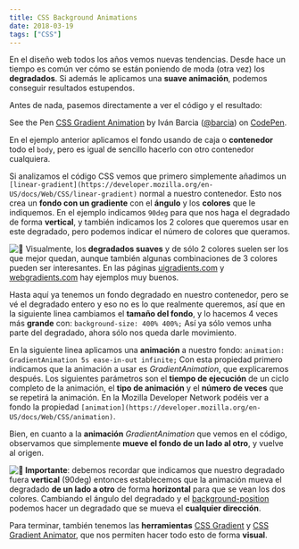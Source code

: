 ```yaml
---
title: CSS Background Animations
date: 2018-03-19
tags: ["CSS"]
---
```


En el diseño web todos los años vemos nuevas tendencias. Desde hace un tiempo es común ver cómo se están poniendo de moda (otra vez) los **degradados**. Si además le aplicamos una **suave animación**, podemos conseguir resultados estupendos.

Antes de nada, pasemos directamente a ver el código y el resultado:

See the Pen [CSS Gradient Animation](https://codepen.io/barcia/pen/zWGMrr/) by Iván Barcia ([@barcia](https://codepen.io/barcia)) on [CodePen](https://codepen.io).

En el ejemplo anterior aplicamos el fondo usando de caja o **contenedor** todo el `body`, pero es igual de sencillo hacerlo con otro contenedor cualquiera.

Si analizamos el código CSS vemos que primero simplemente añadimos un `[linear-gradient](https://developer.mozilla.org/en-US/docs/Web/CSS/linear-gradient)` normal a nuestro contenedor. Esto nos crea un **fondo con un gradiente** con el **ángulo** y los **colores** que le indiquemos. En el ejemplo indicamos `90deg` para que nos haga el degradado de forma **vertical**, y también indicamos los 2 colores que queremos usar en este degradado, pero podemos indicar el número de colores que queramos.

![🎨](https://s.w.org/images/core/emoji/2.4/svg/1f3a8.svg) Visualmente, los **degradados suaves** y de sólo 2 colores suelen ser los que mejor quedan, aunque también algunas combinaciones de 3 colores pueden ser interesantes. En las páginas [uigradients.com](https://uigradients.com) y [webgradients.com](https://webgradients.com) hay ejemplos muy buenos.

Hasta aquí ya tenemos un fondo degradado en nuestro contenedor, pero se vé el degradado entero y eso no es lo que realmente queremos, así que en la siguiente linea cambiamos el **tamaño del fondo**, y lo hacemos 4 veces más **grande** con: `background-size: 400% 400%;` Así ya sólo vemos unha parte del degradado, ahora sólo nos queda darle movimiento.

En la siguiente linea aplicamos una **animación** a nuestro fondo: `animation: GradientAnimation 5s ease-in-out infinite;` Con esta propiedad primero indicamos que la animación a usar es _GradientAnimation_, que explicaremos después. Los siguientes parámetros son el **tiempo de ejecución** de un ciclo completo de la animación, el **tipo de animación** y el **número de veces** que se repetirá la animación. En la Mozilla Developer Network podéis ver a fondo la propiedad `[animation](https://developer.mozilla.org/en-US/docs/Web/CSS/animation)`.

Bien, en cuanto a la **animación** _GradientAnimation_ que vemos en el código, observamos que simplemente **mueve el fondo de un lado al otro**, y vuelve al origen.

**![🔔](https://s.w.org/images/core/emoji/2.4/svg/1f514.svg) Importante**: debemos recordar que indicamos que nuestro degradado fuera **vertical** (90deg) entonces establecemos que la animación mueva el degradado **de un lado a otro** de forma **horizontal** para que se vean los dos colores. Cambiando el ángulo del degradado y el [background-position](https://developer.mozilla.org/en-US/docs/Web/CSS/background-position) podemos hacer un degradado que se mueva el **cualquier dirección**.

Para terminar, también tenemos las **herramientas** [CSS Gradient](https://cssgradient.io) y [CSS Gradient Animator](https://www.gradient-animator.com), que nos permiten hacer todo esto de forma **visual**.

